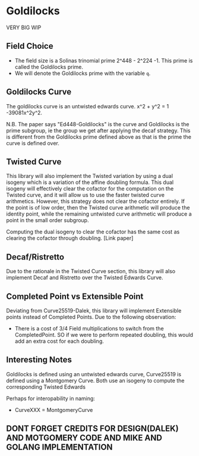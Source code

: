 # Goldilocks

VERY BIG WIP


## Field Choice

-  The field size is a Solinas trinomial prime 2^448 - 2^224 -1. This prime is called the Goldilocks prime.
- We will denote the Goldilocks prime with the variable `q`.

## Goldilocks Curve

The goldilocks curve is an untwisted edwards curve. x^2 + y^2 = 1 -39081x^2y^2.

N.B. The paper says "Ed448-Goldilocks" is the curve and Goldilocks is the prime subgroup, ie the group we get after applying the decaf strategy. This is different from the Goldilocks prime defined above 
as that is the prime the curve is defined over. 

## Twisted Curve

This library will also implement the Twisted variation by using a dual isogeny which is a variation of the affine doubling formula. This dual isogeny will effectively clear the cofactor for the computation on the Twisted curve, and it will allow us to use the faster twisted curve arithmetics. However, this strategy does not clear the cofactor entirely. If the point is of low order, then the Twisted curve arithmetic will produce the identity point, while the remaining untwisted curve arithmetic will produce a point in the small order subgroup.  

Computing the dual isogeny to clear the cofactor has the same cost as clearing the cofactor through doubling. [Link paper]

## Decaf/Ristretto

Due to the rationale in the Twisted Curve section, this library will also implement Decaf and Ristretto over the Twisted Edwards Curve.

## Completed Point vs Extensible Point

Deviating from Curve25519-Dalek, this library will implement Extensible points instead of Completed Points. Due to the following observation:

- There is a cost of 3/4 Field multiplications to switch from the CompletedPoint. SO if we were to perform repeated doubling, this would add an extra cost for each doubling.


## Interesting Notes

Goldilocks is defined using an untwisted edwards curve, Curve25519 is defined using a Montgomery Curve. Both use an isogeny to compute the corresponding Twisted Edwards  

Perhaps for interopability in naming:

- CurveXXX = MontgomeryCurve

## DONT FORGET CREDITS FOR DESIGN(DALEK) AND MOTGOMERY CODE AND MIKE AND GOLANG IMPLEMENTATION 